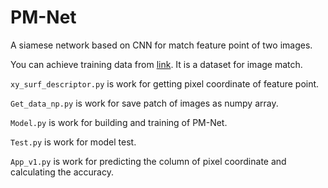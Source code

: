 # PM-Net
A siamese network based on CNN for match feature point of two images.

You can achieve training data from [link](http://phototour.cs.washington.edu/patches/default.htm). It is a dataset for image match.

`xy_surf_descriptor.py` is work for getting pixel coordinate of feature point.

`Get_data_np.py` is work for save patch of images as numpy array.

`Model.py` is work for building and training of PM-Net.

`Test.py` is work for model test.

`App_v1.py` is work for predicting the column of pixel coordinate and calculating the accuracy. 
